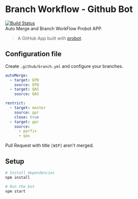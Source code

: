 # Branch Workflow - Github Bot
[![Build Status](https://travis-ci.org/giansalex/branching-workflow.svg?branch=master)](https://travis-ci.org/giansalex/branching-workflow)  
Auto Merge and Branch WorkFlow Probot APP.

> A GitHub App built with [probot](https://github.com/probot/probot). 

## Configuration file
Create `.github/branch.yml` and configure your branches.

```yaml
autoMerge:
  - target: EPD
    source: EPD
  - target: QAS
    source: QAS

restrict:
  - target: master
    source: ppr
    close: true
  - target: ppr
    source:
      - pprfix
      - qas
```

Pull Request with title `[WIP]` aren't merged.

## Setup

```sh
# Install dependencies
npm install

# Run the bot
npm start
```
